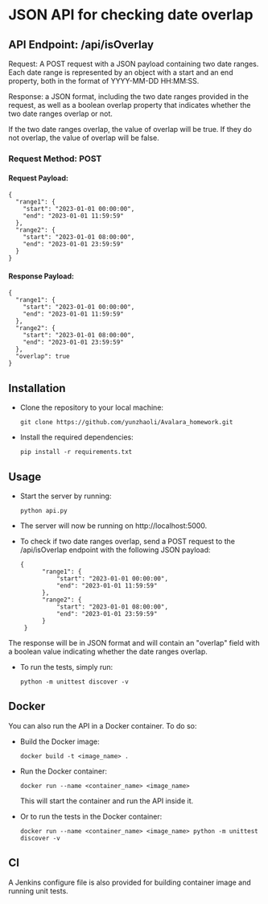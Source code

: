 # JSON API for checking date overlap

## API Endpoint: /api/isOverlay

Request: A POST request with a JSON payload containing two date ranges. Each date range is represented by an object with a start and an end property, both in the format of YYYY-MM-DD HH:MM:SS.

Response: a JSON format, including the two date ranges provided in the request, as well as a boolean overlap property that indicates whether the two date ranges overlap or not.

If the two date ranges overlap, the value of overlap will be true. If they do not overlap, the value of overlap will be false.

### Request Method: POST

#### Request Payload:

```
{
  "range1": {
    "start": "2023-01-01 00:00:00",
    "end": "2023-01-01 11:59:59"
  },
  "range2": {
    "start": "2023-01-01 08:00:00",
    "end": "2023-01-01 23:59:59"
  }
}
```


#### Response Payload:

```
{
  "range1": {
    "start": "2023-01-01 00:00:00",
    "end": "2023-01-01 11:59:59"
  },
  "range2": {
    "start": "2023-01-01 08:00:00",
    "end": "2023-01-01 23:59:59"
  },
  "overlap": true
}
```

## Installation

* Clone the repository to your local machine:

	```git clone https://github.com/yunzhaoli/Avalara_homework.git```
* Install the required dependencies:

	```pip install -r requirements.txt```

## Usage

* Start the server by running:

	```python api.py```
* The server will now be running on http://localhost:5000.
* To check if two date ranges overlap, send a POST request to the /api/isOverlap endpoint with the following JSON payload:
	
	``` 
	{
	      "range1": {
	          "start": "2023-01-01 00:00:00",
	          "end": "2023-01-01 11:59:59"
	      },
	      "range2": {
	          "start": "2023-01-01 08:00:00",
	          "end": "2023-01-01 23:59:59"
	      }
	 }
	
	```
	    
The response will be in JSON format and will contain an "overlap" field with a boolean value indicating whether the date ranges overlap.
* To run the tests, simply run:

	```python -m unittest discover -v```

## Docker

You can also run the API in a Docker container. To do so:

* Build the Docker image:

	```docker build -t <image_name> .```
* Run the Docker container:

	```docker run --name <container_name> <image_name>```
	
	This will start the container and run the API inside it.
* Or to run the tests in the Docker container:

	```docker run --name <container_name> <image_name> python -m unittest discover -v```

## CI
A Jenkins configure file is also provided for building container image and running unit tests.
